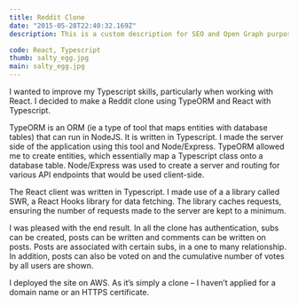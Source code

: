 ```yaml
---
title: Reddit Clone
date: "2015-05-28T22:40:32.169Z"
description: This is a custom description for SEO and Open Graph purposes, rather than the default generated excerpt. Simply add a description field to the frontmatter.

code: React, Typescript
thumb: salty_egg.jpg
main: salty_egg.jpg
---
```


I wanted to improve my Typescript skills, particularly when working with React. I decided to make a Reddit clone using TypeORM and React with Typescript.

TypeORM is an ORM  (ie a type of tool that maps entities with database tables) that can run in NodeJS. It is written in Typescript. I made the server side of the application using this tool and Node/Express. TypeORM allowed me to create entities, which essentially map a Typescript class onto a database table. Node/Express was used to create a server and routing for various API endpoints that would be used client-side.

The React client was written in Typescript. I made use of a a library called SWR, a React Hooks library for data fetching. The library caches requests, ensuring the number of requests made to the server are kept to a minimum.

I was pleased with the end result. In all the clone has authentication, subs can be created, posts can be written and comments can be written on posts. Posts are associated with certain subs, in a one to many relationship. In addition, posts can also be voted on and the cumulative number of votes by all users are shown.

I deployed the site on AWS. As it’s simply a clone – I haven’t applied for a domain name or an HTTPS certificate.
